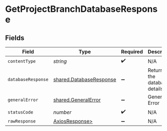# GetProjectBranchDatabaseResponse


## Fields

| Field                                                              | Type                                                               | Required                                                           | Description                                                        |
| ------------------------------------------------------------------ | ------------------------------------------------------------------ | ------------------------------------------------------------------ | ------------------------------------------------------------------ |
| `contentType`                                                      | *string*                                                           | :heavy_check_mark:                                                 | N/A                                                                |
| `databaseResponse`                                                 | [shared.DatabaseResponse](../../models/shared/databaseresponse.md) | :heavy_minus_sign:                                                 | Returned the database details                                      |
| `generalError`                                                     | [shared.GeneralError](../../models/shared/generalerror.md)         | :heavy_minus_sign:                                                 | General Error                                                      |
| `statusCode`                                                       | *number*                                                           | :heavy_check_mark:                                                 | N/A                                                                |
| `rawResponse`                                                      | [AxiosResponse>](https://axios-http.com/docs/res_schema)           | :heavy_minus_sign:                                                 | N/A                                                                |